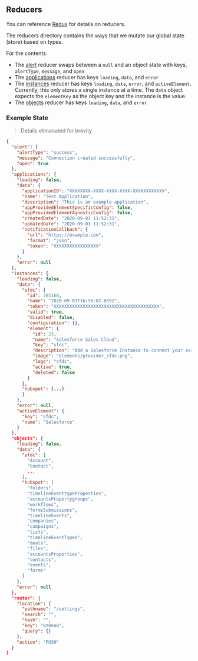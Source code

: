 ## Reducers

You can reference [Redux](https://redux.js.org/basics/reducers) for details on reducers.

The reducers directory contains the ways that we mutate our global state (store) based on types. 

For the contents:
* The [alert](https://github.com/cloud-elements/ezra-sample-app/blob/main/src/reducers/alert.js) reducer swaps between a `null` and an object state with keys, `alertType`, `message`, and `open`
* The [applications](https://github.com/cloud-elements/ezra-sample-app/blob/main/src/reducers/applications.js) reducer has keys `loading`, `data`, and `error`
* The [instances](https://github.com/cloud-elements/ezra-sample-app/blob/main/src/reducers/instances.js) reducer has keys `loading`, `data`, `error`, and `activeElement`. Currently, this only stores a single instance at a time. The `data` object expects the `elementKey` as the object key and the instance is the value. 
* The [objects](https://github.com/cloud-elements/ezra-sample-app/blob/main/src/reducers/objects.js) reducer has keys `loading`, `data`, and `error`

### Example State

> Details elimanated for brevity

```json
{
  "alert": {
    "alertType": "success",
    "message": "Connection created successfully",
    "open": true
  },
  "applications": {
    "loading": false,
    "data": {
      "applicationID": "XXXXXXXX-XXXX-XXXX-XXXX-XXXXXXXXXXXX",
      "name": "Test Application",
      "description": "This is an example application",
      "appProvidedElementSpecificConfig": false,
      "appProvidedElementAgnosticConfig": false,
      "createdDate": "2020-09-03 11:52:31",
      "updatedDate": "2020-09-03 11:52:31",
      "notificationCallback": {
        "url": "https://example.com",
        "format": "json",
        "token": "XXXXXXXXXXXXXXXXX"
      }
    },
    "error": null
  },
  "instances": {
    "loading": false,
    "data": {
      "sfdc": {
        "id": 285160,
        "name": "2020-09-03T16:56:02.859Z",
        "token": "XXXXXXXXXXXXXXXXXXXXXXXXXXXXXXXXXXXXXXXX",
        "valid": true,
        "disabled": false,
        "configuration": {},
        "element": {
          "id": 23,
          "name": "Salesforce Sales Cloud",
          "key": "sfdc",
          "description": "Add a Salesforce Instance to connect your existing Salesforce account to the CRM Hub, allowing you to manage contacts, leads, accounts, opportunities etc. across multiple CRM Elements or your other Salesforce services. You will need your Salesforce account information to add an instance.",
          "image": "elements/provider_sfdc.png",
          "logo": "sfdc",
          "active": true,
          "deleted": false
        }
      },
      "hubspot": {...}
      }
    },
    "error": null,
    "activeElement": {
      "key": "sfdc",
      "name": "Salesforce"
    }
  },
  "objects": {
    "loading": false,
    "data": {
      "sfdc": [
        "Account",
        "Contact",
        ...
      ],
      "hubspot": [
        "folders",
        "timelineEventtypeProperties",
        "accountsPropertygroups",
        "workflows",
        "formsSubmissions",
        "timelineEvents",
        "companies",
        "campaigns",
        "lists",
        "timelineEventTypes",
        "deals",
        "files",
        "accountsProperties",
        "contacts",
        "events",
        "forms"
      ]
    },
    "error": null
  },
  "router": {
    "location": {
      "pathname": "/settings",
      "search": "",
      "hash": "",
      "key": "0z8eo8",
      "query": {}
    },
    "action": "PUSH"
  }
}
```